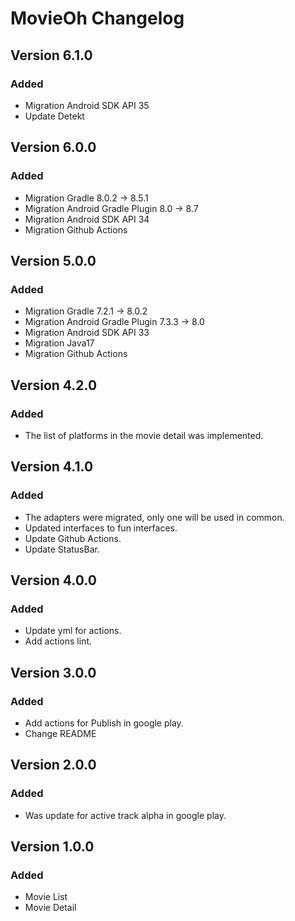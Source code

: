 # MovieOh Changelog

## Version 6.1.0
### Added
- Migration Android SDK API 35
- Update Detekt

## Version 6.0.0
### Added
- Migration Gradle 8.0.2 -> 8.5.1
- Migration Android Gradle Plugin 8.0 -> 8.7
- Migration Android SDK API 34
- Migration Github Actions

## Version 5.0.0
### Added
- Migration Gradle 7.2.1 -> 8.0.2
- Migration Android Gradle Plugin 7.3.3 -> 8.0
- Migration Android SDK API 33
- Migration Java17
- Migration Github Actions

## Version 4.2.0
### Added
- The list of platforms in the movie detail was implemented.

## Version 4.1.0
### Added
- The adapters were migrated, only one will be used in common.
- Updated interfaces to fun interfaces.
- Update Github Actions.
- Update StatusBar.

## Version 4.0.0
### Added
- Update yml for actions.
- Add actions lint.

## Version 3.0.0
### Added
- Add actions for Publish in google play.
- Change README

## Version 2.0.0
### Added
- Was update for active track alpha in google play.

## Version 1.0.0
### Added
- Movie List
- Movie Detail